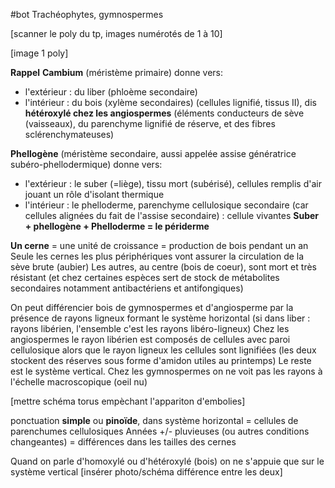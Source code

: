 #bot
Trachéophytes, gymnospermes

[scanner le poly du tp, images numérotés de 1 à 10]

[image 1 poly]

**Rappel** 
**Cambium** (méristème primaire) donne vers:
- l'extérieur : du liber (phloème secondaire)
- l'intérieur : du bois (xylème secondaires)  (cellules lignifié, tissus II), dis **hétéroxylé chez les angiospermes** (éléments conducteurs de sève (vaisseaux), du parenchyme lignifié de réserve, et des fibres sclérenchymateuses)

**Phellogène** (méristème secondaire, aussi appelée assise génératrice subéro-phellodermique) donne vers:
- l'extérieur : le suber (=liège), tissu mort (subérisé), cellules remplis d'air jouant un rôle d'isolant thermique
- l'intérieur : le phelloderme, parenchyme cellulosique secondaire (car cellules alignées du fait de l'assise secondaire) : cellule vivantes
**Suber + phellogène + Phelloderme = le périderme**

**Un cerne** = une unité de croissance = production de bois pendant un an
Seule les cernes les plus périphériques vont assurer la circulation de la sève brute (aubier)
Les autres, au centre (bois de coeur), sont mort et très résistant (et chez certaines espèces sert de stock de métabolites secondaires notamment antibactériens et antifongiques)

On peut différencier bois de gymnospermes et d'angiosperme par la présence de rayons ligneux formant le système horizontal (si dans liber : rayons libérien, l'ensemble c'est les rayons libéro-ligneux)
Chez les angiospermes le rayon libérien est composés de cellules avec paroi cellulosique alors que le rayon ligneux les cellules sont lignifiées (les deux stockent des réserves sous forme d'amidon utiles au printemps)
Le reste est le système vertical.
Chez les gymnospermes on ne voit pas les rayons à l'échelle macroscopique (oeil nu)


[mettre schéma torus empèchant l'appariton d'embolies]

ponctuation **simple** ou **pinoïde**, dans système horizontal = cellules de parenchumes cellulosiques
Années +/- pluvieuses (ou autres conditions changeantes) = différences dans les tailles des cernes

Quand on parle d'homoxylé ou d'hétéroxylé (bois) on ne s'appuie que sur le système vertical
[insérer photo/schéma différence entre les deux]
